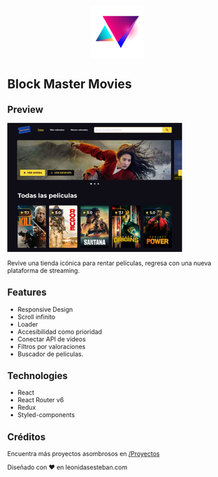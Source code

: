 <div align="center">
<img width="120px"  src="https://raw.githubusercontent.com/no-te-rindas/logo/main/Logo/LeonidasEsteban-destello-envolvente-cuadrada.png" />
</div>

# Block Master Movies

## Preview

<img width="400px"  src="https://github.com/no-te-rindas/imagenes/blob/main/Readmes/blockmaster/bolckMaster-desktop.png?raw=true" />

Revive una tienda icónica para rentar películas, regresa con una nueva plataforma de streaming.

## Features

- Responsive Design
- Scroll infinito
- Loader
- Accesibilidad como prioridad
- Conectar API de videos
- Filtros por valoraciones
- Buscador de peliculas.

## Technologies

- React
- React Router v6
- Redux
- Styled-components

## Créditos

Encuentra más proyectos asombrosos en [/Proyectos](https://leonidasesteban.com/proyectos)

Diseñado con ♥️ en leonidasesteban.com
